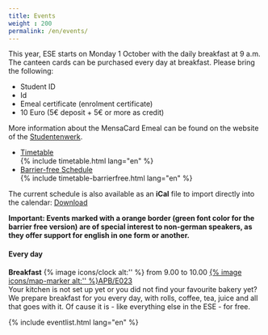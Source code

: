 ```yaml
---
title: Events
weight : 200
permalink: /en/events/
---
```


This year, ESE starts on Monday 1 October with the daily breakfast at 9 a.m. The canteen cards can be purchased every day at breakfast. Please bring the following:

* Student ID
* Id
* Emeal certificate (enrolment certificate)
* 10 Euro (5€ deposit + 5€ or more as credit)

More information about the MensaCard Emeal can be found on the website of the [Studentenwerk](https://www.studentenwerk-dresden.de/english/mensen/emeal.html).


<ul class="accordion" data-accordion="" role="tablist">
  <li class="accordion-navigation">
    <a href="#timetable" role="tab" id="timetable-heading" aria-controls="timetable">Timetable</a>
    <div id="timetable" class="content active" role="tabpanel" aria-labelledby="timetable-heading">
			{% include timetable.html lang="en" %}
    </div>
  </li>
  <li class="accordion-navigation">
    <a href="#barrierfree" role="tab" id="barrierfree-heading" aria-controls="barrierfree">Barrier-free Schedule</a>
    <div id="barrierfree" class="content" role="tabpanel" aria-labelledby="barrierfree-heading">
   		{% include timetable-barrierfree.html lang="en" %}
    </div>
  </li>
</ul>

The current schedule is also available as an **iCal** file to import directly into the calendar: 
<a class="btn" href="/2019/ESE.ics">Download</a>


**Important: Events marked with a orange border (green font color for the barrier free version) are of special interest to non-german speakers, as they offer support for english in one form or another.**



<!-- ### Fakultät Informatik (Andreas-Pfitzmann-Bau, APB)

% include osm_apb.html %}

Direkt vor der Fakultät hält die Bus-Linie 85 an der Haltestelle Helmholtzstraße.

### Studentenclub Count Down

% include osm_cd.html %}

Das [Count Down](http://countdown-dresden.de/){:target="_blank"} befindet sich im Studentenwohnheim in der Güntzstraße 22. Südlich liegt der Straßburger Platz (hier halten die Straßenbahnen 1, 2, 4, 10, 12 und 13) und nördlich die Haltestelle St.-Benno-Gymnasium (hier hält die 13 und die Bus-Linie 62).

### Kino im Kasten

% include osm_kik.html %}

Das [Kino im Kasten](https://www.kino-im-kasten.de/){:target="_blank"}  befindet sich im großen Hörsaal des TU-Gebäudes ABS. Anreisemöglichkeiten gibt es mit der Buslinie 66 zur Haltestelle Weberplatz oder der Straßenbahnlinie 11 am Strehlener Platz.

© [OpenStreetMap](https://www.openstreetmap.org/copyright/de){:target="_blank"} -Mitwirkende -->


#### Every day

**Breakfast** <span class="secondary round 20px label">{% image icons/clock alt:'' %} from 9.00 to 10.00</span> <span class="secondary round 20px label">[{% image icons/map-marker alt:'' %}APB/E023](https://navigator.tu-dresden.de/etplan/apb/00/raum/542100.2310)</span>  
Your kitchen is not set up yet or you did not find your favourite bakery yet? We prepare breakfast for you every day, with rolls, coffee, tea, juice and all that goes with it. Of cause it is - like everything else in the ESE - for free.

{% include eventlist.html lang="en" %}